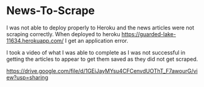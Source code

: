 # News-To-Scrape

I was not able to deploy properly to Heroku and the news articles were not scraping correctly.
When deployed to heroku https://guarded-lake-11634.herokuapp.com/ I get an application error.

I took a video of what I was able to complete as I was not successful in getting the articles to appear to get them saved as they did not get scraped.

https://drive.google.com/file/d/1GEiJayMYsu4CFCenvdUOThT_F7awourG/view?usp=sharing

